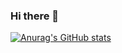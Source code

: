 ### Hi there 👋

[![Anurag's GitHub stats](https://github-readme-stats.vercel.app/api?username=manonBr)](https://github.com/manonBr/github-readme-stats)

<!--
**manonBr/manonBr** is a ✨ _special_ ✨ repository because its `README.md` (this file) appears on your GitHub profile.

Here are some ideas to get you started:

- 🔭 I’m currently working on ...
- 🌱 I’m currently learning ...
- 👯 I’m looking to collaborate on ...
- 🤔 I’m looking for help with ...
- 💬 Ask me about ...
- 📫 How to reach me: ...
- 😄 Pronouns: ...
- ⚡ Fun fact: ...
-->
